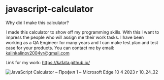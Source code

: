 # javascript-calculator


Why did I make this calculator?


I made this calculator to show off my programming skills. With this I want to impress the people who will assign me their work tasks. I have been working as a QA Engineer for many years and I can make test plan and test case for your products. You can contact me by email: kalinkalinov2004vr@gmail.com

Link for my work: https://ka1ata.github.io/


![JavaScript Calculator – Профил 1 – Microsoft​ Edge 10 4 2023 г  10_24_32](https://user-images.githubusercontent.com/129385687/230896771-09fa7e72-544f-4e87-bea3-bc01986d3ab1.png)
